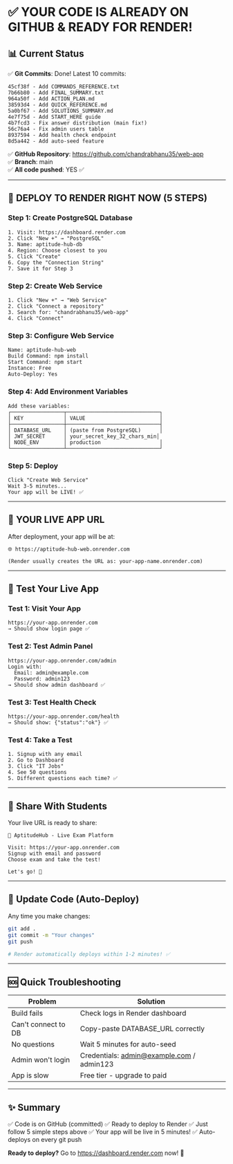 # ✅ YOUR CODE IS ALREADY ON GITHUB & READY FOR RENDER!

## 📊 Current Status

✅ **Git Commits**: Done! Latest 10 commits:
```
45cf38f - Add COMMANDS_REFERENCE.txt
7b66b80 - Add FINAL_SUMMARY.txt
964a50f - Add ACTION_PLAN.md
38593d4 - Add QUICK_REFERENCE.md
5a0bf67 - Add SOLUTIONS_SUMMARY.md
4e7f75d - Add START_HERE guide
4b7fcd3 - Fix answer distribution (main fix!)
56c76a4 - Fix admin users table
8937594 - Add health check endpoint
8d5a442 - Add auto-seed feature
```

✅ **GitHub Repository**: https://github.com/chandrabhanu35/web-app  
✅ **Branch**: main  
✅ **All code pushed**: YES ✅

---

## 🚀 DEPLOY TO RENDER RIGHT NOW (5 STEPS)

### Step 1: Create PostgreSQL Database
```
1. Visit: https://dashboard.render.com
2. Click "New +" → "PostgreSQL"
3. Name: aptitude-hub-db
4. Region: Choose closest to you
5. Click "Create"
6. Copy the "Connection String"
7. Save it for Step 3
```

### Step 2: Create Web Service
```
1. Click "New +" → "Web Service"
2. Click "Connect a repository"
3. Search for: "chandrabhanu35/web-app"
4. Click "Connect"
```

### Step 3: Configure Web Service
```
Name: aptitude-hub-web
Build Command: npm install
Start Command: npm start
Instance: Free
Auto-Deploy: Yes
```

### Step 4: Add Environment Variables
```
Add these variables:
┌─────────────────┬──────────────────────────────┐
│ KEY             │ VALUE                        │
├─────────────────┼──────────────────────────────┤
│ DATABASE_URL    │ (paste from PostgreSQL)      │
│ JWT_SECRET      │ your_secret_key_32_chars_min│
│ NODE_ENV        │ production                   │
└─────────────────┴──────────────────────────────┘
```

### Step 5: Deploy
```
Click "Create Web Service"
Wait 3-5 minutes...
Your app will be LIVE! ✅
```

---

## 📍 YOUR LIVE APP URL

After deployment, your app will be at:

```
🌐 https://aptitude-hub-web.onrender.com

(Render usually creates the URL as: your-app-name.onrender.com)
```

---

## 🧪 Test Your Live App

### Test 1: Visit Your App
```
https://your-app.onrender.com
→ Should show login page ✅
```

### Test 2: Test Admin Panel
```
https://your-app.onrender.com/admin
Login with:
  Email: admin@example.com
  Password: admin123
→ Should show admin dashboard ✅
```

### Test 3: Test Health Check
```
https://your-app.onrender.com/health
→ Should show: {"status":"ok"} ✅
```

### Test 4: Take a Test
```
1. Signup with any email
2. Go to Dashboard
3. Click "IT Jobs"
4. See 50 questions
5. Different questions each time? ✅
```

---

## 📲 Share With Students

Your live URL is ready to share:

```
📌 AptitudeHub - Live Exam Platform

Visit: https://your-app.onrender.com
Signup with email and password
Choose exam and take the test!

Let's go! 🚀
```

---

## 🔄 Update Code (Auto-Deploy)

Any time you make changes:

```bash
git add .
git commit -m "Your changes"
git push

# Render automatically deploys within 1-2 minutes! ✅
```

---

## 🆘 Quick Troubleshooting

| Problem | Solution |
|---------|----------|
| Build fails | Check logs in Render dashboard |
| Can't connect to DB | Copy-paste DATABASE_URL correctly |
| No questions | Wait 5 minutes for auto-seed |
| Admin won't login | Credentials: admin@example.com / admin123 |
| App is slow | Free tier - upgrade to paid |

---

## ✨ Summary

✅ Code is on GitHub (committed)
✅ Ready to deploy to Render
✅ Just follow 5 simple steps above
✅ Your app will be live in 5 minutes!
✅ Auto-deploys on every git push

**Ready to deploy?** Go to https://dashboard.render.com now! 🚀
